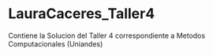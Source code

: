 # LauraCaceres_Taller4
Contiene la Solucion del Taller 4 correspondiente a Metodos Computacionales (Uniandes)
